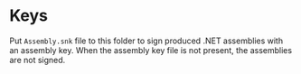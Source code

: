 # Keys

Put `Assembly.snk` file to this folder to sign produced .NET assemblies with an assembly key.
When the assembly key file is not present, the assemblies are not signed.
